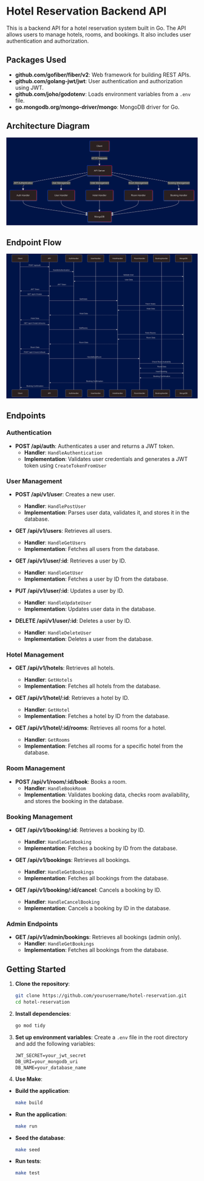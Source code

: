 # Hotel Reservation Backend API

This is a backend API for a hotel reservation system built in Go. The API allows users to manage hotels, rooms, and bookings. It also includes user authentication and authorization.

## Packages Used

- **github.com/gofiber/fiber/v2**: Web framework for building REST APIs.
- **github.com/golang-jwt/jwt**: User authentication and authorization using JWT.
- **github.com/joho/godotenv**: Loads environment variables from a `.env` file.
- **go.mongodb.org/mongo-driver/mongo**: MongoDB driver for Go.

## Architecture Diagram

<img alt="Architecture Diagram" src="/assets/architecture.png">

## Endpoint Flow

<img alt="Endpoint Flow Diagram" src="/assets/endpoint.png">

## Endpoints

### Authentication

- **POST /api/auth**: Authenticates a user and returns a JWT token.
  - **Handler**: `HandleAuthentication`
  - **Implementation**: Validates user credentials and generates a JWT token using `CreateTokenFromUser`

### User Management

- **POST /api/v1/user**: Creates a new user.
  - **Handler**: `HandlePostUser`
  - **Implementation**: Parses user data, validates it, and stores it in the database.

- **GET /api/v1/users**: Retrieves all users.
  - **Handler**: `HandleGetUsers`
  - **Implementation**: Fetches all users from the database.

- **GET /api/v1/user/:id**: Retrieves a user by ID.
  - **Handler**: `HandleGetUser`
  - **Implementation**: Fetches a user by ID from the database.

- **PUT /api/v1/user/:id**: Updates a user by ID.
  - **Handler**: `HandleUpdateUser`
  - **Implementation**: Updates user data in the database.

- **DELETE /api/v1/user/:id**: Deletes a user by ID.
  - **Handler**: `HandleDeleteUser`
  - **Implementation**: Deletes a user from the database.

### Hotel Management

- **GET /api/v1/hotels**: Retrieves all hotels.
  - **Handler**: `GetHotels`
  - **Implementation**: Fetches all hotels from the database.

- **GET /api/v1/hotel/:id**: Retrieves a hotel by ID.
  - **Handler**: `GetHotel`
  - **Implementation**: Fetches a hotel by ID from the database.

- **GET /api/v1/hotel/:id/rooms**: Retrieves all rooms for a hotel.
  - **Handler**: `GetRooms`
  - **Implementation**: Fetches all rooms for a specific hotel from the database.

### Room Management

- **POST /api/v1/room/:id/book**: Books a room.
  - **Handler**: `HandleBookRoom`
  - **Implementation**: Validates booking data, checks room availability, and stores the booking in the database.

### Booking Management

- **GET /api/v1/booking/:id**: Retrieves a booking by ID.
  - **Handler**: `HandleGetBooking`
  - **Implementation**: Fetches a booking by ID from the database.

- **GET /api/v1/bookings**: Retrieves all bookings.
  - **Handler**: `HandleGetBookings`
  - **Implementation**: Fetches all bookings from the database.

- **GET /api/v1/booking/:id/cancel**: Cancels a booking by ID.
  - **Handler**: `HandleCancelBooking`
  - **Implementation**: Cancels a booking by ID in the database.

### Admin Endpoints

- **GET /api/v1/admin/bookings**: Retrieves all bookings (admin only).
  - **Handler**: `HandleGetBookings`
  - **Implementation**: Fetches all bookings from the database.

## Getting Started

1. **Clone the repository**:
    ```sh
    git clone https://github.com/yourusername/hotel-reservation.git
    cd hotel-reservation
    ```

2. **Install dependencies**:
    ```sh
    go mod tidy
    ```

3. **Set up environment variables**:
    Create a `.env` file in the root directory and add the following variables:
    ```
    JWT_SECRET=your_jwt_secret
    DB_URI=your_mongodb_uri
    DB_NAME=your_database_name
    ```

4. **Use Make**:
 - **Build the application**:
    ```sh
    make build
    ```

- **Run the application**:
    ```sh
    make run
    ```

- **Seed the database**:
    ```sh
    make seed
    ```

- **Run tests**:
    ```sh
    make test
    ```